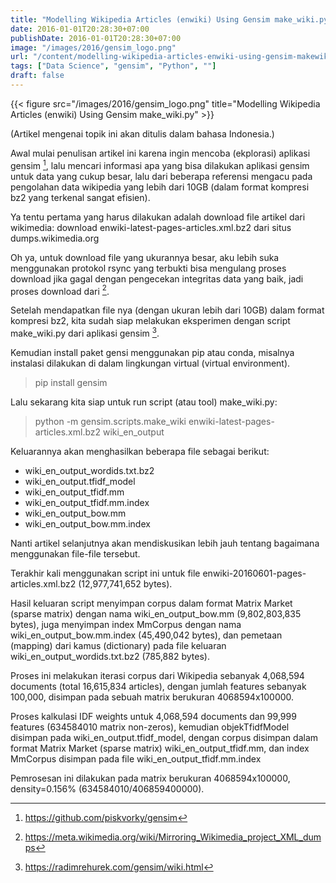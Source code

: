```yaml
---
title: "Modelling Wikipedia Articles (enwiki) Using Gensim make_wiki.py"
date: 2016-01-01T20:28:30+07:00
publishDate: 2016-01-01T20:28:30+07:00
image: "/images/2016/gensim_logo.png"
url: "/content/modelling-wikipedia-articles-enwiki-using-gensim-makewikipy"
tags: ["Data Science", "gensim", "Python", ""]
draft: false
---
```


{{< figure src="/images/2016/gensim_logo.png" title="Modelling Wikipedia Articles (enwiki) Using Gensim make_wiki.py" >}}

(Artikel mengenai topik ini akan ditulis dalam bahasa Indonesia.)

Awal mulai penulisan artikel ini karena ingin mencoba (ekplorasi) aplikasi gensim [^3], lalu mencari informasi apa yang bisa dilakukan aplikasi gensim untuk data yang cukup besar, lalu dari beberapa referensi mengacu pada pengolahan data wikipedia yang lebih dari 10GB (dalam format kompresi bz2 yang terkenal sangat efisien).

Ya tentu pertama yang harus dilakukan adalah download file artikel dari wikimedia: download enwiki-latest-pages-articles.xml.bz2 dari situs dumps.wikimedia.org

Oh ya, untuk download file yang ukurannya besar, aku lebih suka menggunakan protokol rsync yang terbukti bisa mengulang proses download jika gagal dengan pengecekan integritas data yang baik, jadi proses download dari [^1].

Setelah mendapatkan file nya (dengan ukuran lebih dari 10GB) dalam format kompresi bz2, kita sudah siap melakukan eksperimen dengan script make_wiki.py dari aplikasi gensim [^2].

Kemudian install paket gensi menggunakan pip atau conda, misalnya instalasi dilakukan di dalam lingkungan virtual (virtual environment).

> pip install gensim

Lalu sekarang kita siap untuk run script (atau tool) make_wiki.py:

> python -m gensim.scripts.make_wiki enwiki-latest-pages-articles.xml.bz2 wiki_en_output

Keluarannya akan menghasilkan beberapa file sebagai berikut:


* wiki_en_output_wordids.txt.bz2
* wiki_en_output.tfidf_model
* wiki_en_output_tfidf.mm
* wiki_en_output_tfidf.mm.index
* wiki_en_output_bow.mm
* wiki_en_output_bow.mm.index

Nanti artikel selanjutnya akan mendiskusikan lebih jauh tentang bagaimana menggunakan file-file tersebut.

Terakhir kali menggunakan script ini untuk file enwiki-20160601-pages-articles.xml.bz2 (12,977,741,652 bytes).

Hasil keluaran script menyimpan corpus dalam format Matrix Market (sparse matrix) dengan nama wiki_en_output_bow.mm (9,802,803,835 bytes), juga menyimpan index MmCorpus dengan nama wiki_en_output_bow.mm.index (45,490,042 bytes), dan pemetaan (mapping) dari kamus (dictionary) pada file keluaran wiki_en_output_wordids.txt.bz2 (785,882 bytes).

Proses ini melakukan iterasi corpus dari Wikipedia sebanyak 4,068,594 documents (total 16,615,834 articles), dengan jumlah features sebanyak 100,000, disimpan pada sebuah matrix berukuran 4068594x100000.

Proses kalkulasi IDF weights untuk 4,068,594 documents dan 99,999 features (634584010 matrix non-zeros), kemudian objekTfidfModel disimpan pada wiki_en_output.tfidf_model, dengan corpus disimpan dalam format Matrix Market (sparse matrix) wiki_en_output_tfidf.mm, dan index MmCorpus disimpan pada file wiki_en_output_tfidf.mm.index

Pemrosesan ini dilakukan pada matrix berukuran 4068594x100000, density=0.156% (634584010/406859400000).

[^1]: https://meta.wikimedia.org/wiki/Mirroring_Wikimedia_project_XML_dumps
[^2]: https://radimrehurek.com/gensim/wiki.html
[^3]: https://github.com/piskvorky/gensim

